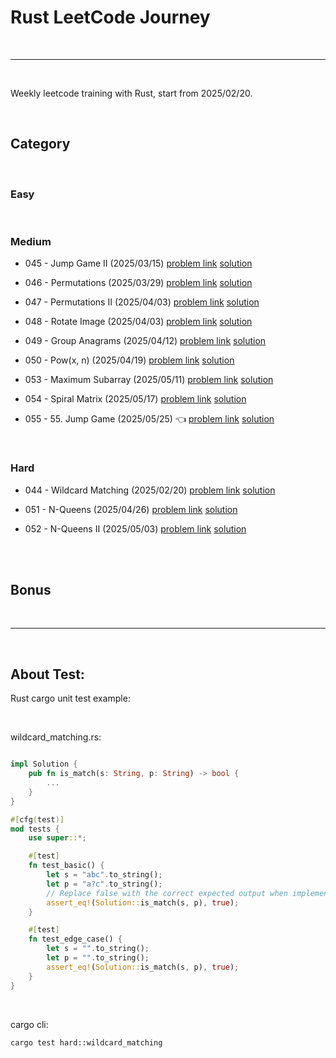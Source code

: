 # Rust LeetCode Journey

<br>

---

<br>

Weekly leetcode training with Rust, start from 2025/02/20.


<br>

## Category

<br>

### Easy

<br>

### Medium

* 045 - Jump Game II (2025/03/15) [problem link](https://leetcode.com/problems/jump-game-ii/) [solution](note/medium/045_jump_game_2.md)

* 046 - Permutations (2025/03/29) [problem link](https://leetcode.com/problems/permutations/description/) [solution](note/medium/046_permutations.md)

* 047 - Permutations II (2025/04/03) [problem link](https://leetcode.com/problems/permutations-ii/description/) [solution](note/medium/047_permutations_II.md)

* 048 - Rotate Image (2025/04/03) [problem link](https://leetcode.com/problems/rotate-image/description/) [solution](note/medium/048_rotate_image.md)

* 049 - Group Anagrams (2025/04/12) [problem link](https://leetcode.com/problems/group-anagrams/description/) [solution](note/medium/049_group_anagrams.md)

* 050 - Pow(x, n) (2025/04/19)  [problem link](https://leetcode.com/problems/powx-n/description/) [solution](note/medium/050_pow_x_n.md)

* 053 - Maximum Subarray (2025/05/11) [problem link](https://leetcode.com/problems/maximum-subarray/description/) [solution](note/medium/maximum_subarray.md)

* 054 - Spiral Matrix (2025/05/17) [problem link](https://leetcode.com/problems/spiral-matrix/description/) [solution](note/medium/spiral_matrix.md)

* 055 - 55. Jump Game (2025/05/25) 👈 [problem link](https://leetcode.com/problems/jump-game/) [solution](note/medium/jump_game.md)
<br>

### Hard

* 044 - Wildcard Matching (2025/02/20) [problem link](https://leetcode.com/problems/wildcard-matching/description/) [solution](note/hard/044_wildcard_matching.md)

* 051 - N-Queens (2025/04/26) [problem link](https://leetcode.com/problems/n-queens/description/) [solution](note/hard/051_n_queens.md)

* 052 - N-Queens II (2025/05/03) [problem link](https://leetcode.com/problems/n-queens-ii/description/) [solution](note/hard/052_n_queens_ii.md)

<br>
<br>

## Bonus

<br>

---

<br>

## About Test:

Rust cargo unit test example:

<br>

wildcard_matching.rs:

```rust

impl Solution {
    pub fn is_match(s: String, p: String) -> bool {
        ...
    }
}

#[cfg(test)]
mod tests {
    use super::*;

    #[test]
    fn test_basic() {
        let s = "abc".to_string();
        let p = "a?c".to_string();
        // Replace false with the correct expected output when implemented.
        assert_eq!(Solution::is_match(s, p), true);
    }

    #[test]
    fn test_edge_case() {
        let s = "".to_string();
        let p = "".to_string();
        assert_eq!(Solution::is_match(s, p), true);
    }
}
```

<br>

cargo cli:
```
cargo test hard::wildcard_matching
```